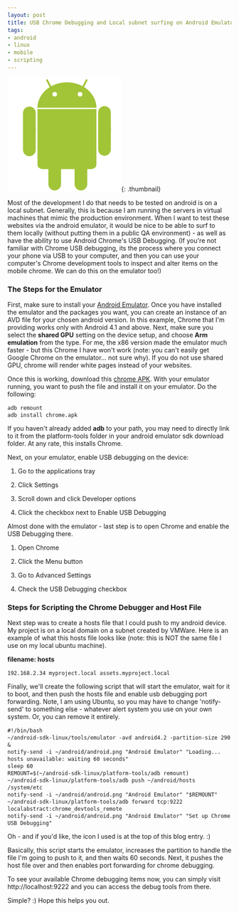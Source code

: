```yaml
---
layout: post
title: USB Chrome Debugging and Local subnet surfing on Android Emulator
tags:
- android
- linux
- mobile
- scripting
---
```

[![android](/uploads/2013/android.png)](/uploads/2013/android.png){: .thumbnail}

Most of the development I do that needs to be tested on android is on a local subnet.  Generally, this is because I am running the servers in virtual machines that mimic the production environment.  When I want to test these websites via the android emulator, it would be nice to be able to surf to them locally (without putting them in a public QA environment) - as well as have the ability to use Android Chrome's USB Debugging.  (If you're not familiar with Chrome USB debugging, its the process where you connect your phone via USB to your computer, and then you can use your computer's Chrome development tools to inspect and alter items on the mobile chrome.  We can do this on the emulator too!)

### The Steps for the Emulator

First, make sure to install your [Android Emulator](http://developer.android.com/sdk/index.html).  Once you have installed the emulator and the packages you want, you can create an instance of an AVD file for your chosen android version.  In this example, Chrome that I'm providing works only with Android 4.1 and above.  Next, make sure you select the **shared GPU** setting on the device setup, and choose **Arm emulation** from the type.  For me, the x86 version made the emulator much faster - but this Chrome I have won't work (note: you can't easily get Google Chrome on the emulator... not sure why).  If you do not use shared GPU, chrome will render white pages instead of your websites.

Once this is working, download this [chrome APK](/uploads/2013/chrome.apk).  With your emulator running, you want to push the file and install it on your emulator.  Do the following:
    
    adb remount
    adb install chrome.apk

If you haven't already added **adb** to your path, you may need to directly link to it from the platform-tools folder in your android emulator sdk download folder.  At any rate, this installs Chrome.

Next, on your emulator, enable USB debugging on the device:

  1. Go to the applications tray

  2. Click Settings

  3. Scroll down and click Developer options

  4. Click the checkbox next to Enable USB Debugging

Almost done with the emulator - last step is to open Chrome and enable the USB Debugging there.

  1. Open Chrome

  2. Click the Menu button

  3. Go to Advanced Settings

  4. Check the USB Debugging checkbox

### Steps for Scripting the Chrome Debugger and Host File

Next step was to create a hosts file that I could push to my android device.  My project is on a local domain on a subnet created by VMWare.  Here is an example of what this hosts file looks like (note: this is NOT the same file I use on my local ubuntu machine).

**filename: hosts**
    
    192.168.2.34 myproject.local assets.myproject.local

Finally, we'll create the following script that will start the emulator, wait for it to boot, and then push the hosts file and enable usb debugging port forwarding.  Note, I am using Ubuntu, so you may have to change 'notify-send' to something else - whatever alert system you use on your own system.  Or, you can remove it entirely.
    
    #!/bin/bash
    ~/android-sdk-linux/tools/emulator -avd android4.2 -partition-size 290 &
    notify-send -i ~/android/android.png "Android Emulator" "Loading... hosts unavailable: waiting 60 seconds"
    sleep 60
    REMOUNT=$(~/android-sdk-linux/platform-tools/adb remount)
    ~/android-sdk-linux/platform-tools/adb push ~/android/hosts /system/etc
    notify-send -i ~/android/android.png "Android Emulator" "$REMOUNT"
    ~/android-sdk-linux/platform-tools/adb forward tcp:9222 localabstract:chrome_devtools_remote
    notify-send -i ~/android/android.png "Android Emulator" "Set up Chrome USB Debugging"

Oh - and if you'd like, the icon I used is at the top of this blog entry. :)

Basically, this script starts the emulator, increases the partition to handle the file I'm going to push to it, and then waits 60 seconds.  Next, it pushes the host file over and then enables port forwarding for chrome debugging.

To see your available Chrome debugging items now, you can simply visit http://localhost:9222 and you can access the debug tools from there.

Simple? :)  Hope this helps you out.

